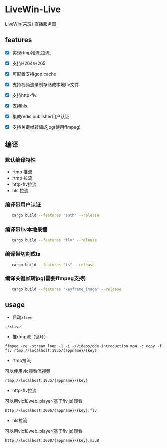 # LiveWin-Live

LiveWin(来玩) 直播服务器

## features

- [x] 实现rtmp推流,拉流,
- [x] 支持H264/H265 
- [x] 可配置支持gop cache 
- [x] 支持视频流录制存储成本地flv文件.
- [x] 支持http-flv.
- [x] 支持hls.
- [x] 集成redis publisher用户认证.
- [x] 支持关键帧转储成jpg(使用ffmpeg)


## 编译

### 默认编译特性

- rtmp 推流
- rtmp 拉流
- http-flv拉流
- hls 拉流

### 编译带用户认证

```bash
   cargo build --features "auth" --release
```

### 编译带flv本地录播

```bash
   cargo build --features "flv" --release
```

### 编译带切割成ts

```bash
   cargo build --features "ts" --release
```

### 编译关键帧转jpg(需要ffmpeg支持)

```bash
   cargo build --features "keyframe_image" --release
```

## usage

- 启动`xlive`
```
./xlive
```
- 推rtmp流（循环）
```
ffmpeg -re -stream_loop -1 -i ~/Videos/dde-introduction.mp4 -c copy -f flv rtmp://localhost:1935/{appname}/{key}
```
- rtmp拉流

可以使用vlc观看流视频
```
rtmp://localhost:1935/{appname}/{key}
```
- http-flv拉流

可以用vlc和web_player(基于flv.js)观看
```
http://localhost:3006/{appname}/{key}.flv
```

- hls拉流

可以用vlc和web_player(基于flv.js)观看
```
http://localhost:3000/{appname}/{key}.m3u8
```